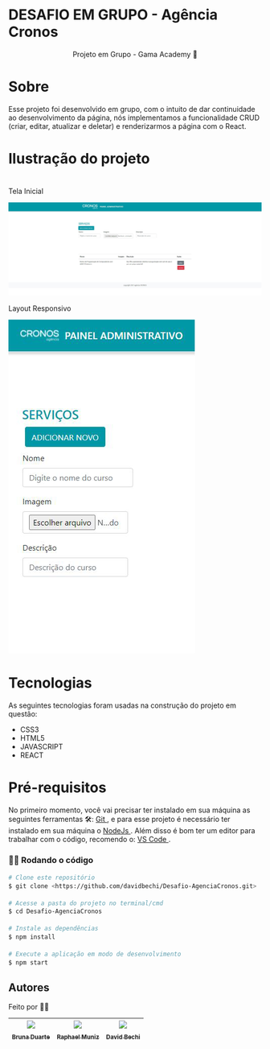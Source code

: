 # DESAFIO EM GRUPO - Agência Cronos 

<p align = "center"> Projeto em Grupo - Gama Academy 👊 </p>


# Sobre 

  <p> Esse projeto foi desenvolvido em grupo, com o intuito de dar continuidade ao desenvolvimento da página, nós implementamos a funcionalidade CRUD (criar, editar, atualizar e deletar) e renderizarmos a página com o React. </p>


# Ilustração do projeto 
   <h1 align = "center"> </h1>
   <p>Tela Inicial</p>
   <img src = "imagens/telainicial.png" />

   <p>Layout Responsivo<p>
   <img src= "imagens/responsividade.png" />

 # Tecnologias

  As seguintes tecnologias foram usadas na construção do projeto em questão:

  - CSS3
  - HTML5
  - JAVASCRIPT
  - REACT


# Pré-requisitos 

No primeiro momento, você vai precisar ter instalado em sua máquina as seguintes ferramentas 🛠: 
<a href="https://git-scm.com"> Git </a>, e para esse projeto é necessário ter instalado em sua máquina o <a href="https://nodejs.org/en/"> NodeJs </a>.
 Além disso é bom ter um editor para trabalhar com o código, recomendo o: <a href="https://code.visualstudio.com/"> VS Code </a>.
 

### 👨‍💻 Rodando o código

 ```bash
 # Clone este repositório
 $ git clone <https://github.com/davidbechi/Desafio-AgenciaCronos.git>

 # Acesse a pasta do projeto no terminal/cmd
 $ cd Desafio-AgenciaCronos

 # Instale as dependências
 $ npm install 

 # Execute a aplicação em modo de desenvolvimento
 $ npm start
 ```


## Autores 

Feito por 👨‍💻 

| [<img src="https://avatars.githubusercontent.com/u/62619506?v=4" width=115><br><sub>Bruna Duarte</sub>](https://github.com/BrunaDuarte-3321) |  [<img src="https://avatars.githubusercontent.com/u/13066239?v=4" width=115><br><sub>Raphael Muniz</sub>](https://github.com/raphaelsmuniz) |  [<img src="https://avatars.githubusercontent.com/u/52297085?v=4" width=115><br><sub>David Bechi</sub>](https://github.com/davidbechi) |
| :---: | :---: | :---: |

